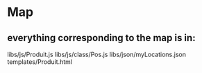 # Map

## everything corresponding to the map is in:
libs/js/Produit.js
libs/js/class/Pos.js
libs/json/myLocations.json
templates/Produit.html
